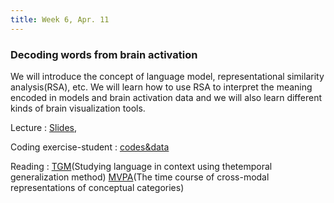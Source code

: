 ```yaml
---
title: Week 6, Apr. 11
---
```


### Decoding words from brain activation

We will introduce the concept of language model, representational similarity analysis(RSA), etc. We will learn how to use RSA to interpret the meaning encoded in models and brain activation data and we will also learn different kinds of brain visualization tools. 

Lecture
: [Slides](), 

Coding exercise-student
: [codes&data]()

Reading
:
[TGM](https://royalsocietypublishing.org/doi/epdf/10.1098/rstb.2018.0531)(Studying language in context using thetemporal generalization method)
[MVPA](https://www.sciencedirect.com/science/article/pii/S1053811923004056)(The time course of cross-modal representations of conceptual categories)
